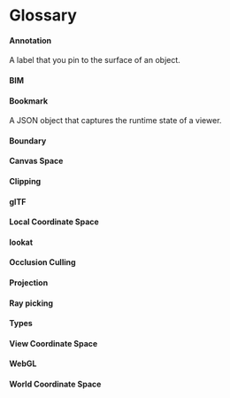 # Glossary

#### Annotation

A label that you pin to the surface of an object.

#### BIM

#### Bookmark

A JSON object that captures the runtime state of a viewer. 

#### Boundary

#### Canvas Space

#### Clipping

#### glTF

#### Local Coordinate Space

#### lookat

#### Occlusion Culling

#### Projection

#### Ray picking

#### Types

#### View Coordinate Space

#### WebGL

#### World Coordinate Space

#### 

#### 



